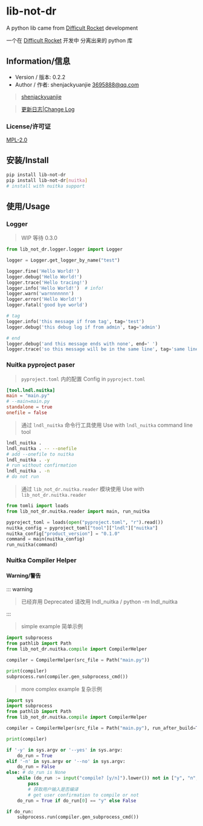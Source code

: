 # lib-not-dr

A python lib came from [Difficult Rocket](https://github.com/shenjackyuanjie/Difficult-Rocket) development

一个在 [Difficult Rocket](https://github.com/shenjackyuanjie/Difficult-Rocket) 开发中 分离出来的 python 库

## Information/信息

- Version / 版本: 0.2.2
- Author / 作者: shenjackyuanjie <3695888@qq.com>

> [shenjackyuanjie](https://github.com/shenjackyuanjie)

> [更新日志|Change Log](docs/change_log.md)

### License/许可证

[MPL-2.0](https://www.mozilla.org/en-US/MPL/2.0/)

## 安装/Install

```bash title="install.sh"
pip install lib-not-dr
pip install lib-not-dr[nuitka]
# install with nuitka support
```

## 使用/Usage

### Logger

> WIP
> 等待 0.3.0

```python title="logger.py"
from lib_not_dr.logger.logger import Logger

logger = Logger.get_logger_by_name("test")

logger.fine('Hello World!')
logger.debug('Hello World!')
logger.trace('Hello tracing!')
logger.info('Hello World!')  # info!
logger.warn('warnnnnnnn')
logger.error('Hello World!')
logger.fatal('good bye world')

# tag
logger.info('this message if from tag', tag='test')
logger.debug('this debug log if from admin', tag='admin')

# end
logger.debug('and this message ends with none', end=' ')
logger.trace('so this message will be in the same line', tag='same line!')
```

### Nuitka pyproject paser

> `pyproject.toml` 内的配置
> Config in `pyproject.toml`

```toml title="pyproject.toml"
[tool.lndl.nuitka]
main = "main.py"
# --main=main.py
standalone = true
onefile = false
```

> 通过 `lndl_nuitka` 命令行工具使用
> Use with `lndl_nuitka` command line tool

```bash
lndl_nuitka .
lndl_nuitka . -- --onefile
# add --onefile to nuitka
lndl_nuitka . -y
# run without confirmation
lndl_nuitka . -n
# do not run
``` 

> 通过 `lib_not_dr.nuitka.reader` 模块使用
> Use with `lib_not_dr.nuitka.reader`

```python
from tomli import loads
from lib_not_dr.nuitka.reader import main, run_nuitka

pyproject_toml = loads(open("pyproject.toml", "r").read())
nuitka_config = pyproject_toml["tool"]["lndl"]["nuitka"]
nuitka_config["product_version"] = "0.1.0"
command = main(nuitka_config)
run_nuitka(command)
```

### Nuitka Compiler Helper

#### Warning/警告

::: warning

> 已经弃用 Deprecated
> 请改用 lndl_nuitka / python -m lndl_nuitka

:::

> simple example
> 简单示例

```python title="simple_nuitka.py"
import subprocess
from pathlib import Path
from lib_not_dr.nuitka.compile import CompilerHelper

compiler = CompilerHelper(src_file = Path("main.py"))

print(compiler)
subprocess.run(compiler.gen_subprocess_cmd())
```

> more complex example
> 复杂示例

```python title="complex_nuitka.py"
import sys
import subprocess
from pathlib import Path
from lib_not_dr.nuitka.compile import CompilerHelper

compiler = CompilerHelper(src_file = Path("main.py"), run_after_build=True)

print(compiler)

if '-y' in sys.argv or '--yes' in sys.argv:
    do_run = True
elif '-n' in sys.argv or '--no' in sys.argv:
    do_run = False
else: # do_run is None
    while (do_run := input("compile? [y/n]").lower()) not in ["y", "n", "yes", "no"]:
        pass
        # 获取用户输入是否编译
        # get user confirmation to compile or not
    do_run = True if do_run[0] == "y" else False

if do_run:
    subprocess.run(compiler.gen_subprocess_cmd())
```
